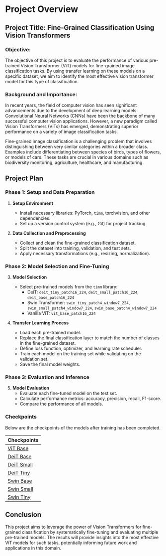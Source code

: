 # Project Overview

## Project Title: Fine-Grained Classification Using Vision Transformers

### Objective:
The objective of this project is to evaluate the performance of various pre-trained Vision Transformer (ViT) models for fine-grained image classification tasks. By using transfer learning on these models on a specific dataset, we aim to identify the most effective vision transformer model for this type of classification.

### Background and Importance:

In recent years, the field of computer vision has seen significant advancements due to the development of deep learning models. Convolutional Neural Networks (CNNs) have been the backbone of many successful computer vision applications. However, a new paradigm called Vision Transformers (ViTs) has emerged, demonstrating superior performance on a variety of image classification tasks.

Fine-grained image classification is a challenging problem that involves distinguishing between very similar categories within a broader class. Examples include differentiating between species of birds, types of flowers, or models of cars. These tasks are crucial in various domains such as biodiversity monitoring, agriculture, healthcare, and manufacturing.

## Project Plan

### Phase 1: Setup and Data Preparation

1. **Setup Environment**
   - Install necessary libraries: PyTorch, `timm`, torchvision, and other dependencies.
   - Set up a version control system (e.g., Git) for project tracking.

2. **Data Collection and Preprocessing**
   - Collect and clean the fine-grained classification dataset.
   - Split the dataset into training, validation, and test sets.
   - Apply necessary transformations (e.g., resizing, normalization).

### Phase 2: Model Selection and Fine-Tuning

3. **Model Selection**
   - Select pre-trained models from the `timm` library:
     - DeiT: `deit_tiny_patch16_224`, `deit_small_patch16_224`, `deit_base_patch16_224`
     - Swin Transformer: `swin_tiny_patch4_window7_224`, `swin_small_patch4_window7_224`, `swin_base_patch4_window7_224`
     - Vanilla ViT:  `vit_base_patch16_224`

4. **Transfer Learning Process**
   - Load each pre-trained model.
   - Replace the final classification layer to match the number of classes in the fine-grained dataset.
   - Define loss function, optimizer, and learning rate scheduler.
   - Train each model on the training set while validating on the validation set.
   - Save the final model weights.

### Phase 3: Evaluation and Inference

5. **Model Evaluation**
   - Evaluate each fine-tuned model on the test set.
   - Calculate performance metrics: accuracy, precision, recall, F1-score.
   - Compare the performance of all models.

### Checkpoints
Below are the checkpoints of the models after training has been completed.

| Checkpoints              | 
| :---------------- | 
| [ViT Base](https://drive.google.com/file/d/1DiD1tZ9u3aYrlOPlX_C2UicPVnBPZG4E/view?usp=share_link)        | 
| [DeiT Base](https://drive.google.com/file/d/1dqMvI_su8JLLjfzXZyySkawejeHuLoQ2/view?usp=share_link)          |  
| [DeiT Small](https://drive.google.com/file/d/1VmVbl2y1iMCsAGp9ckGc4aNOFbD9BinR/view?usp=share_link)    | 
| [DeiT Tiny](https://drive.google.com/file/d/14eH_SbVb5mPuNneznzNw06s4CSTyvKAD/view?usp=share_link) |  
| [Swin Base](https://drive.google.com/file/d/150YtaDCujbiJGhDIrWGJ2Z58GDfQsQDh/view?usp=share_link) |  
| [Swin Small](https://drive.google.com/file/d/1XDTTaa2mjAedSzzrhXd9_QJso3C5QBMr/view?usp=share_link) |  
| [Swin Tiny](https://drive.google.com/file/d/1lQc3InmEeHpdj3rIhi6XkL9NuU53-vQA/view?usp=share_link) |  

## Conclusion

This project aims to leverage the power of Vision Transformers for fine-grained classification by systematically fine-tuning and evaluating multiple pre-trained models. The results will provide insights into the most effective ViT models for such tasks, potentially informing future work and applications in this domain.
